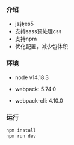### 介绍

- js转es5
- 支持sass预处理css
- 支持npm
- 优化配置，减少包体积

### 环境

- node v14.18.3

- webpack: 5.74.0
- webpack-cli: 4.10.0

### 运行

```javascript
npm install
npm run dev
```

